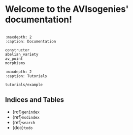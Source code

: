 # Welcome to the AVIsogenies' documentation!

```{include} ../../README.md
```

```{toctree}
:maxdepth: 2
:caption: Documentation

constructor
abelian_variety
av_point
morphisms
```

```{toctree}
:maxdepth: 2
:caption: Tutorials

tutorials/example
```

## Indices and Tables

* {ref}`genindex`
* {ref}`modindex`
* {ref}`search`
* {doc}`todo`
